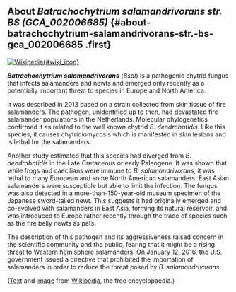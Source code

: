 About *Batrachochytrium salamandrivorans str. BS (GCA\_002006685)* {#about-batrachochytrium-salamandrivorans-str.-bs-gca_002006685 .first}
------------------------------------------------------------------

[![Wikipedia](/img/wikipedia_logo_v2_en.png){#wiki_icon}](http://en.wikipedia.org/wiki/Batrachochytrium_salamandrivorans)

***Batrachochytrium salamandrivorans*** (*Bsal*) is a pathogenic chytrid
fungus that infects salamanders and newts and emerged only recently as a
potentially important threat to species in Europe and North America.

It was described in 2013 based on a strain collected from skin tissue of
fire salamanders. The pathogen, unidentified up to then, had devastated
fire salamander populations in the Netherlands. Molecular phylogenetics
confirmed it as related to the well known chytrid *B. dendrobatidis*.
Like this species, it causes chytridiomycosis which is manifested in
skin lesions and is lethal for the salamanders.

Another study estimated that this species had diverged from *B.
dendrobatidis* in the Late Cretaceous or early Paleogene. It was shown
that while frogs and caecilians were immune to *B. salamandrivorans*, it
was lethal to many European and some North American salamanders. East
Asian salamanders were susceptible but able to limit the infection. The
fungus was also detected in a more-than-150-year-old museum specimen of
the Japanese sword-tailed newt. This suggests it had originally emerged
and co-evolved with salamanders in East Asia, forming its natural
reservoir, and was introduced to Europe rather recently through the
trade of species such as the fire belly newts as pets.

The description of this pathogen and its aggressiveness raised concern
in the scientific community and the public, fearing that it might be a
rising threat to Western hemisphere salamanders. On January 12, 2016,
the U.S. government issued a directive that prohibited the importation
of salamanders in order to reduce the threat posed by *B.
salamandrivorans*.

([Text](http://en.wikipedia.org/wiki/Batrachochytrium_salamandrivorans)
and
[image](https://commons.wikimedia.org/wiki/File:Batrachochytrium_salamandrivorans_infection.png)
from [Wikipedia](http://en.wikipedia.org/), the free encyclopaedia.)
